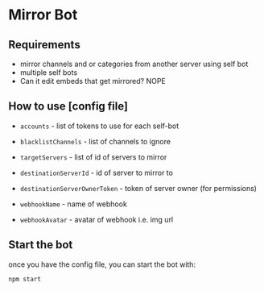 # Mirror Bot

##  Requirements

- mirror channels and or categories from another server using self bot
- multiple self bots
- Can it edit embeds that get mirrored? NOPE


##  How to use [config file]

* `accounts` - list of tokens to use for each self-bot
* `blacklistChannels` - list of channels to ignore
* `targetServers` - list of id of servers to mirror

* `destinationServerId` - id of server to mirror to
* `destinationServerOwnerToken` - token of server owner (for permissions)

* `webhookName` - name of webhook
* `webhookAvatar` - avatar of webhook i.e. img url


##  Start the bot

once you have the config file, you can start the bot with:
```
npm start
```